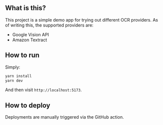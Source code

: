 ## What is this?

This project is a simple demo app for trying out different OCR providers. As of writing this, the supported providers are:

- Google Vision API
- Amazon Textract

## How to run

Simply:

```bash
yarn install
yarn dev
```

And then visit `http://localhost:5173`.

## How to deploy

Deployments are manually triggered via the GitHub action.

